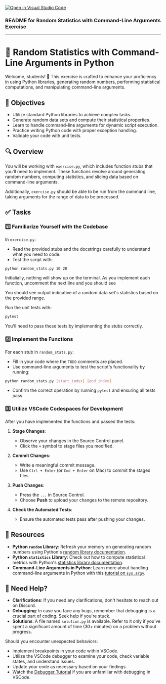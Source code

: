 [![Open in Visual Studio Code](https://classroom.github.com/assets/open-in-vscode-718a45dd9cf7e7f842a935f5ebbe5719a5e09af4491e668f4dbf3b35d5cca122.svg)](https://classroom.github.com/online_ide?assignment_repo_id=13054624&assignment_repo_type=AssignmentRepo)
### README for Random Statistics with Command-Line Arguments Exercise

---

# 🎲 Random Statistics with Command-Line Arguments in Python

Welcome, students! 🚀 This exercise is crafted to enhance your proficiency in using Python libraries, generating random numbers, performing statistical computations, and manipulating command-line arguments.

## 🎯 Objectives

- Utilize standard Python libraries to achieve complex tasks.
- Generate random data sets and compute their statistical properties.
- Learn to handle command-line arguments for dynamic script execution.
- Practice writing Python code with proper exception handling.
- Validate your code with unit tests.

## 🔍 Overview

You will be working with `exercise.py`, which includes function stubs that you'll need to implement. These functions revolve around generating random numbers, computing statistics, and slicing data based on command-line arguments.

Additionally, `exercise.py` should be able to be run from the command line, taking arguments for the range of data to be processed.

## ✅ Tasks

### 1️⃣ Familiarize Yourself with the Codebase

In `exercise.py`:
- Read the provided stubs and the docstrings carefully to understand what you need to code.
- Test the script with:

```bash
python random_stats.py 10 20
```

Initialially, nothing will show up on the terminal. As you implement each function, 
uncomment the next line and you should see

You should see output indicative of a random data set's statistics based on the provided range.

Run the unit tests with:

```bash
pytest
```


You'll need to pass these tests by implementing the stubs correctly.

### 2️⃣ Implement the Functions

For each stub in `random_stats.py`:
- Fill in your code where the `TODO` comments are placed.
- Use command-line arguments to test the script's functionality by running:

```bash
python random_stats.py [start_index] [end_index]
```


- Confirm the correct operation by running `pytest` and ensuring all tests pass.

### 3️⃣ Utilize VSCode Codespaces for Development

After you have implemented the functions and passed the tests:

1. **Stage Changes**: 
   - Observe your changes in the Source Control panel.
   - Click the `+` symbol to stage files you modified.

2. **Commit Changes**: 
   - Write a meaningful commit message.
   - Use `Ctrl + Enter` (or `Cmd + Enter` on Mac) to commit the staged files.

3. **Push Changes**: 
   - Press the `...` in Source Control.
   - Choose **Push** to upload your changes to the remote repository.

4. **Check the Automated Tests**: 
   - Ensure the automated tests pass after pushing your changes.

## 📘 Resources

- **Python `random` Library**: Refresh your memory on generating random numbers using Python's [random library documentation](https://docs.python.org/3/library/random.html).
- **Python `statistics` Library**: Check out how to compute statistical metrics with Python's [statistics library documentation](https://docs.python.org/3/library/statistics.html).
- **Command-Line Arguments in Python**: Learn more about handling command-line arguments in Python with this [tutorial on `sys.argv`](https://docs.python.org/3/using/cmdline.html#cmdoption-arg).

## 🤔 Need Help?

- **Clarifications**: If you need any clarifications, don't hesitate to reach out on Discord.
- **Debugging**: In case you face any bugs, remember that debugging is a crucial part of coding. Seek help if you're stuck.
- **Solutions**: A file named `solution.py` is available. Refer to it only if you've spent a significant amount of time (30+ minutes) on a problem without progress.

Should you encounter unexpected behaviors:
- Implement breakpoints in your code within VSCode.
- Utilize the VSCode debugger to examine your code, check variable states, and understand issues.
- Update your code as necessary based on your findings.
- Watch the [Debugger Tutorial](https://www.youtube.com/watch?v=7qZBwhSlfOo&t=7s) if you are unfamiliar with debugging in VSCode.

